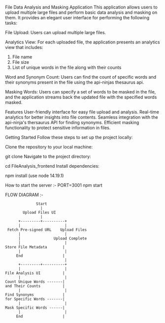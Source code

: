 File Data Analysis and Masking Application
This application allows users to upload multiple large files and perform basic data analysis and masking on them. It provides an elegant user interface for performing the following tasks:

File Upload: Users can upload multiple large files.

Analytics View: For each uploaded file, the application presents an analytics view that includes:
1. File name
2. File size
3. List of unique words in the file along with their counts

Word and Synonym Count: Users can find the count of specific words and their synonyms present in the file using the api-ninjas thesaurus api.

Masking Words: Users can specify a set of words to be masked in the file, and the application streams back the updated file with the specified words masked.

Features
User-friendly interface for easy file upload and analysis.
Real-time analytics for better insights into file contents.
Seamless integration with the api-ninja's thersaurus API for finding synonyms.
Efficient masking functionality to protect sensitive information in files.


Getting Started
Follow these steps to set up the project locally:

Clone the repository to your local machine:

git clone <repository-url>
Navigate to the project directory:

cd FileAnalysis_frontend
Install dependencies:

npm install (use node 14.19.1)


How to start the server :- PORT=3001 npm start



FLOW DIAGRAM :- 

                  Start
                    |
            Upload Files UI
                    |
          +---------+----------+
          |                    |
     Fetch Pre-signed URL    Upload Files
          |                    |
          |               Upload Complete
          |                    |
    Store File Metadata       |
          |                    |
         End                  |
                               |
          +---------+----------+
          |                    |
    File Analysis UI          |
          |                    |
    Count Unique Words -------|
    and Their Counts          |
          |                    |
    Find Synonyms             |
    for Specific Words -------|
          |                    |
    Mask Specific Words ------|
          |                    |
         End                  |




